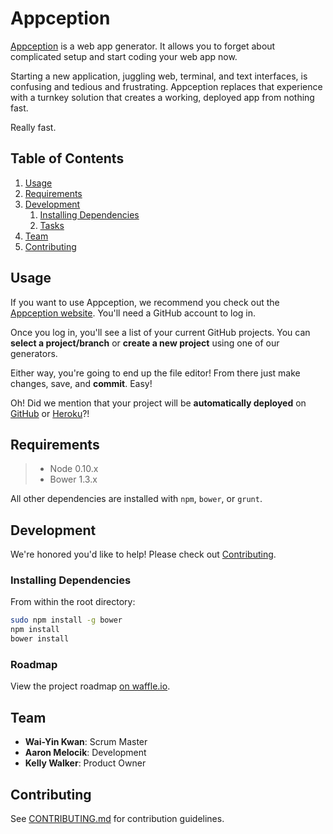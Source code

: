 # Appception
[Appception](https://appception.azurewebsites.net) is a web app generator. It allows you to forget about complicated setup and start coding your web app now.

Starting a new application, juggling web, terminal, and text interfaces, is confusing and tedious and frustrating. Appception replaces that experience with a turnkey solution that creates a working, deployed app from nothing fast.

Really fast.


## Table of Contents
1. [Usage](#Usage)
1. [Requirements](#requirements)
1. [Development](#development)
    1. [Installing Dependencies](#installing-dependencies)
    1. [Tasks](#tasks)
1. [Team](#team)
1. [Contributing](#contributing)


## Usage
If you want to use Appception, we recommend you check out the [Appception website](https://appception.azurewebsites.net). You'll need a GitHub account to log in.

Once you log in, you'll see a list of your current GitHub projects. You can __select a project/branch__ or __create a new project__ using one of our generators.

Either way, you're going to end up the file editor! From there just make changes, save, and __commit__. Easy!

Oh! Did we mention that your project will be __automatically deployed__ on [GitHub](https://www.github.com/) or [Heroku](https://www.heroku.com/)?!


## Requirements
> - Node 0.10.x
> - Bower 1.3.x

All other dependencies are installed with ```npm```, ```bower```, or ```grunt```.


## Development
We're honored you'd like to help! Please check out [Contributing](#contributing).


### Installing Dependencies
From within the root directory:

```sh
sudo npm install -g bower
npm install
bower install
```


### Roadmap
View the project roadmap [on waffle.io](https://waffle.io/appception/appception).


## Team
  - __Wai-Yin Kwan__: Scrum Master
  - __Aaron Melocik__: Development
  - __Kelly Walker__: Product Owner


## Contributing
See [CONTRIBUTING.md](CONTRIBUTING.md) for contribution guidelines.
